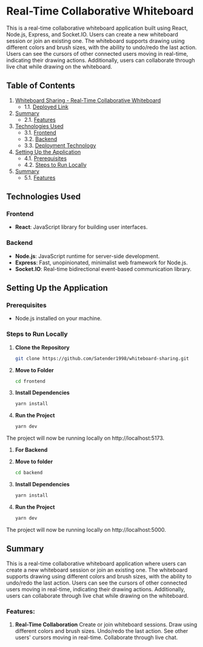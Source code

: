 # Real-Time Collaborative Whiteboard

This is a real-time collaborative whiteboard application built using React, Node.js, Express, and Socket.IO. Users can create a new whiteboard session or join an existing one. The whiteboard supports drawing using different colors and brush sizes, with the ability to undo/redo the last action. Users can see the cursors of other connected users moving in real-time, indicating their drawing actions. Additionally, users can collaborate through live chat while drawing on the whiteboard.

## Table of Contents

1. [Whiteboard Sharing - Real-Time Collaborative Whiteboard](#whiteboard-sharing---real-time-collaborative-whiteboard)
   - 1.1. [Deployed Link](#deployed-link)
2. [Summary](#summary)
   - 2.1. [Features](#features)
3. [Technologies Used](#technologies-used)
   - 3.1. [Frontend](#frontend)
   - 3.2. [Backend](#backend)
   - 3.3. [Deployment Technology](#deployment-technology)
4. [Setting Up the Application](#setting-up-the-application)
   - 4.1. [Prerequisites](#prerequisites)
   - 4.2. [Steps to Run Locally](#steps-to-run-locally)
5. [Summary](#summary)
   - 5.1. [Features](#features)

## Technologies Used

### Frontend

- **React**: JavaScript library for building user interfaces.

### Backend

- **Node.js**: JavaScript runtime for server-side development.
- **Express**: Fast, unopinionated, minimalist web framework for Node.js.
- **Socket.IO**: Real-time bidirectional event-based communication library.

## Setting Up the Application

### Prerequisites

- Node.js installed on your machine.

### Steps to Run Locally

1. **Clone the Repository**

   ```bash
   git clone https://github.com/Satender1998/whiteboard-sharing.git
   ```

2. **Move to Folder**
   ```bash
   cd frontend
   ```
3. **Install Dependencies**

   ```bash
   yarn install

   ```

4. **Run the Project**

   ```bash
   yarn dev
   ```

The project will now be running locally on http://localhost:5173.

1. **For Backend**

2. **Move to folder**

   ```bash
   cd backend

   ```

3. **Install Dependencies**

   ```bash
   yarn install

   ```

4. **Run the Project**

   ```bash
   yarn dev
   ```

The project will now be running locally on http://localhost:5000.

## Summary

This is a real-time collaborative whiteboard application where users can create a new whiteboard session or join an existing one. The whiteboard supports drawing using different colors and brush sizes, with the ability to undo/redo the last action. Users can see the cursors of other connected users moving in real-time, indicating their drawing actions. Additionally, users can collaborate through live chat while drawing on the whiteboard.

### Features:

1. **Real-Time Collaboration**
   Create or join whiteboard sessions.
   Draw using different colors and brush sizes.
   Undo/redo the last action.
   See other users' cursors moving in real-time.
   Collaborate through live chat.
